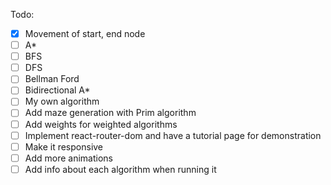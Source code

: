 Todo:

- [x] Movement of start, end node
- [ ] A\*
- [ ] BFS
- [ ] DFS
- [ ] Bellman Ford
- [ ] Bidirectional A\*
- [ ] My own algorithm
- [ ] Add maze generation with Prim algorithm
- [ ] Add weights for weighted algorithms
- [ ] Implement react-router-dom and have a tutorial page for demonstration
- [ ] Make it responsive
- [ ] Add more animations
- [ ] Add info about each algorithm when running it
